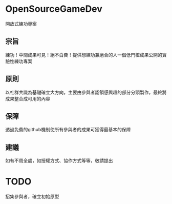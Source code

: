# OpenSourceGameDev
開放式練功專案

## 宗旨
練功！中間成果可見！絕不白費！提供想練功兼磨合的人一個低門檻成果公開的實驗性練功專案

## 原則
以社群共識為基礎確立大方向，主要由參與者認領感興趣的部分分頭製作，最終將成果整合成可用的內容

## 保障
透過免費的github機制使所有參與者的成果可獲得最基本的保障

## 建議
如有不周全處，如授權方式、協作方式等等，敬請提出


# TODO
招集參與者，確立初始原型
